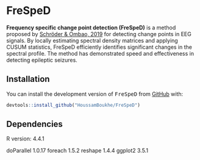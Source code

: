 # FreSpeD

**Frequency specific change point detection (FreSpeD)** is a method proposed by [Schröder & Ombao, 2019](https://doi.org/10.1101/2019.12.12.874719) for detecting change points in EEG signals. By locally estimating spectral density matrices and applying CUSUM statistics, FreSpeD efficiently identifies significant changes in the spectral profile. The method has demonstrated speed and effectiveness in detecting epileptic seizures.


## Installation

You can install the development version of <tt>FreSpeD</tt> from
[GitHub](https://github.com) with:

``` r
devtools::install_github("HoussamBoukhe/FreSpeD")
```

## Dependencies
R version: 4.4.1

doParallel 1.0.17
foreach 1.5.2
reshape 1.4.4
ggplot2 3.5.1
